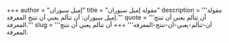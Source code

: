 +++
author = "إميل سيوران"
title = "مقولة إميل سيوران"
description = '''مقولة إميل سيوران: أن تتألم يعني أن تنتج المعرفة.'''
quote = '''أن تتألم يعني أن تنتج المعرفة.'''
slug = '''أن-تتألم-يعني-أن-تنتج-المعرفة'''
+++
أن تتألم يعني أن تنتج المعرفة.
